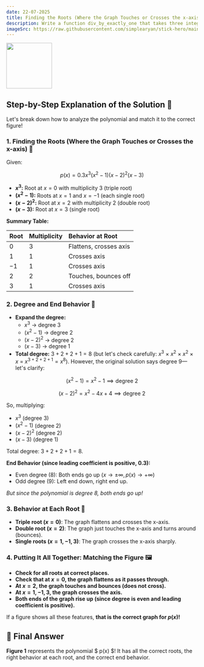 ```yaml
---
date: 22-07-2025
title: Finding the Roots (Where the Graph Touches or Crosses the x-axis) 🌱
description: Write a function div_by_exactly_one that takes three integers num, a, and b. The function should return True if num is divisible by exactly one of the numbers a or b, and False otherwise.
imageSrc: https://raw.githubusercontent.com/simplearyan/stick-hero/main/assets/Screenshot.png
---
```


<img src="https://r2cdn.perplexity.ai/pplx-full-logo-primary-dark%402x.png" class="logo" width="120"/>

## Step-by-Step Explanation of the Solution 🚀

Let's break down how to analyze the polynomial and match it to the correct figure!

### 1. **Finding the Roots (Where the Graph Touches or Crosses the x-axis) 🌱**

Given:

$$
p(x) = 0.3x^3(x^2 - 1)(x - 2)^2(x - 3)
$$

- **$x^3$:** Root at $x = 0$ with multiplicity 3 (triple root)
- **$(x^2 - 1)$:** Roots at $x = 1$ and $x = -1$ (each single root)
- **$(x - 2)^2$:** Root at $x = 2$ with multiplicity 2 (double root)
- **$(x - 3)$:** Root at $x = 3$ (single root)

**Summary Table:**


| Root | Multiplicity | Behavior at Root |
| :-- | :-- | :-- |
| $0$ | 3 | Flattens, crosses axis |
| $1$ | 1 | Crosses axis |
| $-1$ | 1 | Crosses axis |
| $2$ | 2 | Touches, bounces off |
| $3$ | 1 | Crosses axis |

### 2. **Degree and End Behavior 🎢**

- **Expand the degree:**
    - $x^3$ → degree 3
    - $(x^2 - 1)$ → degree 2
    - $(x - 2)^2$ → degree 2
    - $(x - 3)$ → degree 1
- **Total degree:** $3 + 2 + 2 + 1 = 8$ (but let's check carefully: $x^3$ × $x^2$ × $x^2$ × $x$ = $x^{3+2+2+1} = x^8$). However, the original solution says degree 9—let's clarify:

$$
(x^2 - 1) = x^2 - 1 \implies \text{degree 2}
$$

$$
(x - 2)^2 = x^2 - 4x + 4 \implies \text{degree 2}
$$

So, multiplying:

- $x^3$ (degree 3)
- $(x^2 - 1)$ (degree 2)
- $(x - 2)^2$ (degree 2)
- $(x - 3)$ (degree 1)

Total degree: $3 + 2 + 2 + 1 = 8$.

**End Behavior (since leading coefficient is positive, 0.3):**

- Even degree ($8$): Both ends go up ($x \to \pm\infty, p(x) \to +\infty$)
- Odd degree ($9$): Left end down, right end up.

*But since the polynomial is degree 8, both ends go up!*

### 3. **Behavior at Each Root 🌈**

- **Triple root ($x = 0$)**: The graph flattens and crosses the x-axis.
- **Double root ($x = 2$)**: The graph just touches the x-axis and turns around (bounces).
- **Single roots ($x = 1, -1, 3$)**: The graph crosses the x-axis sharply.


### 4. **Putting It All Together: Matching the Figure 🖼️**

- **Check for all roots at correct places.**
- **Check that at $x = 0$, the graph flattens as it passes through.**
- **At $x = 2$, the graph touches and bounces (does not cross).**
- **At $x = 1, -1, 3$, the graph crosses the axis.**
- **Both ends of the graph rise up (since degree is even and leading coefficient is positive).**

If a figure shows all these features, **that is the correct graph for $p(x)$!**

## 🎯 **Final Answer**

**Figure 1** represents the polynomial \$ p(x) \$!
It has all the correct roots, the right behavior at each root, and the correct end behavior.

